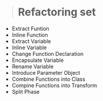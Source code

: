 > # Refactoring set

* Extract Funtion
* Inline Function
* Extract Variable
* Inline Variable
* Change Function Declaration
* Encapsulate Variable
* Rename Variable
* Introduce Parameter Object
* Combine Functions into Class
* Compine Functions into Transform
* Split Phase
